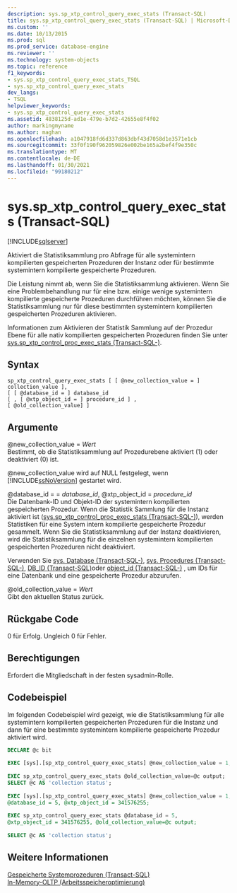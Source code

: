 ```yaml
---
description: sys.sp_xtp_control_query_exec_stats (Transact-SQL)
title: sys.sp_xtp_control_query_exec_stats (Transact-SQL) | Microsoft-Dokumentation
ms.custom: ''
ms.date: 10/13/2015
ms.prod: sql
ms.prod_service: database-engine
ms.reviewer: ''
ms.technology: system-objects
ms.topic: reference
f1_keywords:
- sys.sp_xtp_control_query_exec_stats_TSQL
- sys.sp_xtp_control_query_exec_stats
dev_langs:
- TSQL
helpviewer_keywords:
- sys.sp_xtp_control_query_exec_stats
ms.assetid: 4838125d-ad1e-479e-b7d2-42655e8f4f02
author: markingmyname
ms.author: maghan
ms.openlocfilehash: a1047918fd6d337d863dbf43d7058d1e3571e1cb
ms.sourcegitcommit: 33f0f190f962059826e002be165a2bef4f9e350c
ms.translationtype: MT
ms.contentlocale: de-DE
ms.lasthandoff: 01/30/2021
ms.locfileid: "99180212"
---
```

# <a name="syssp_xtp_control_query_exec_stats-transact-sql"></a>sys.sp_xtp_control_query_exec_stats (Transact-SQL)
[!INCLUDE[sqlserver](../../includes/applies-to-version/sqlserver.md)]

  Aktiviert die Statistiksammlung pro Abfrage für alle systemintern kompilierten gespeicherten Prozeduren der Instanz oder für bestimmte systemintern kompilierte gespeicherte Prozeduren.  
  
 Die Leistung nimmt ab, wenn Sie die Statistiksammlung aktivieren. Wenn Sie eine Problembehandlung nur für eine bzw. einige wenige systemintern kompilierte gespeicherte Prozeduren durchführen möchten, können Sie die Statistiksammlung nur für diese bestimmten systemintern kompilierten gespeicherten Prozeduren aktivieren.  
  
 Informationen zum Aktivieren der Statistik Sammlung auf der Prozedur Ebene für alle nativ kompilierten gespeicherten Prozeduren finden Sie unter [sys.sp_xtp_control_proc_exec_stats &#40;Transact-SQL-&#41;](../../relational-databases/system-stored-procedures/sys-sp-xtp-control-proc-exec-stats-transact-sql.md).  
  
## <a name="syntax"></a>Syntax  
  
```  
sp_xtp_control_query_exec_stats [ [ @new_collection_value = ] collection_value ],  
[ [ @database_id = ] database_id   
[ , [ @xtp_object_id = ] procedure_id ] ,   
[ @old_collection_value] ]  
```  
  
## <a name="arguments"></a>Argumente  
 @new_collection_value = *Wert*  
 Bestimmt, ob die Statistiksammlung auf Prozedurebene aktiviert (1) oder deaktiviert (0) ist.  
  
 @new_collection_value wird auf NULL festgelegt, wenn [!INCLUDE[ssNoVersion](../../includes/ssnoversion-md.md)] gestartet wird.  
  
 @database_id = = *database_id*, @xtp_object_id = *procedure_id*  
 Die Datenbank-ID und Objekt-ID der systemintern kompilierten gespeicherten Prozedur. Wenn die Statistik Sammlung für die Instanz aktiviert ist ([sys.sp_xtp_control_proc_exec_stats &#40;Transact-SQL-&#41;](../../relational-databases/system-stored-procedures/sys-sp-xtp-control-proc-exec-stats-transact-sql.md)), werden Statistiken für eine System intern kompilierte gespeicherte Prozedur gesammelt. Wenn Sie die Statistiksammlung auf der Instanz deaktivieren, wird die Statistiksammlung für die einzelnen systemintern kompilierten gespeicherten Prozeduren nicht deaktiviert.  
  
 Verwenden Sie [sys. Database &#40;Transact-SQL-&#41;](../../relational-databases/system-catalog-views/sys-databases-transact-sql.md), [sys. Procedures &#40;Transact-SQL-&#41;](../../relational-databases/system-catalog-views/sys-procedures-transact-sql.md), [DB_ID &#40;Transact-SQL&#41;](../../t-sql/functions/db-id-transact-sql.md)oder [object_id &#40;Transact-SQL-&#41;](../../t-sql/functions/object-id-transact-sql.md) , um IDs für eine Datenbank und eine gespeicherte Prozedur abzurufen.  
  
 @old_collection_value = *Wert*  
 Gibt den aktuellen Status zurück.  
  
## <a name="return-code"></a>Rückgabe Code  
 0 für Erfolg. Ungleich 0 für Fehler.  
  
## <a name="permissions"></a>Berechtigungen  
 Erfordert die Mitgliedschaft in der festen sysadmin-Rolle.  
  
## <a name="code-sample"></a>Codebeispiel  
 Im folgenden Codebeispiel wird gezeigt, wie die Statistiksammlung für alle systemintern kompilierten gespeicherten Prozeduren für die Instanz und dann für eine bestimmte systemintern kompilierte gespeicherte Prozedur aktiviert wird.  
  
```sql   
DECLARE @c bit  
  
EXEC [sys].[sp_xtp_control_query_exec_stats] @new_collection_value = 1;  
  
EXEC sp_xtp_control_query_exec_stats @old_collection_value=@c output;  
SELECT @c AS 'collection status';  
  
EXEC [sys].[sp_xtp_control_query_exec_stats] @new_collection_value = 1,   
@database_id = 5, @xtp_object_id = 341576255;  
  
EXEC sp_xtp_control_query_exec_stats @database_id = 5,   
@xtp_object_id = 341576255, @old_collection_value=@c output;  
  
SELECT @c AS 'collection status';  
```  
  
## <a name="see-also"></a>Weitere Informationen  
 [Gespeicherte Systemprozeduren &#40;Transact-SQL&#41;](../../relational-databases/system-stored-procedures/system-stored-procedures-transact-sql.md)   
 [In-Memory-OLTP &#40;Arbeitsspeicheroptimierung&#41;](../../relational-databases/in-memory-oltp/in-memory-oltp-in-memory-optimization.md)  
  
  
